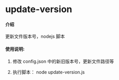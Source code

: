 # update-version

#### 介绍

更新文件版本号，nodejs 脚本

#### 使用说明:

1. 修改 config.json 中的新旧版本号，更新文件路径等

2. 执行脚本： node update-version.js
